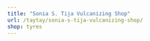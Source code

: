 ```yaml
---
title: "Sonia S. Tija Vulcanizing Shop"
url: /taytay/sonia-s-tija-vulcanizing-shop/
shop: tyres
---
```

